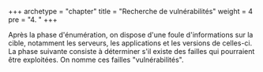 +++
archetype = "chapter"
title = "Recherche de vulnérabilités"
weight = 4
pre = "4. "
+++

Après la phase d'énumération, on dispose d'une foule d'informations sur la cible, notamment les serveurs, les applications et les versions de celles-ci. La phase suivante consiste à déterminer s'il existe des failles qui pourraient être exploitées. On nomme ces failles "vulnérabilités".
